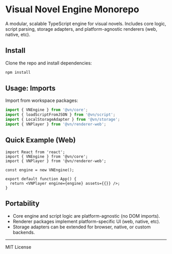 # Visual Novel Engine Monorepo

A modular, scalable TypeScript engine for visual novels. Includes core logic, script parsing, storage adapters, and platform-agnostic renderers (web, native, etc).

## Install

Clone the repo and install dependencies:

```sh
npm install
```

## Usage: Imports

Import from workspace packages:

```ts
import { VNEngine } from '@vn/core';
import { loadScriptFromJSON } from '@vn/script';
import { LocalStorageAdapter } from '@vn/storage';
import { VNPlayer } from '@vn/renderer-web';
```

## Quick Example (Web)

```tsx
import React from 'react';
import { VNEngine } from '@vn/core';
import { VNPlayer } from '@vn/renderer-web';

const engine = new VNEngine();

export default function App() {
  return <VNPlayer engine={engine} assets={{}} />;
}
```

## Portability

- Core engine and script logic are platform-agnostic (no DOM imports).
- Renderer packages implement platform-specific UI (web, native, etc).
- Storage adapters can be extended for browser, native, or custom backends.

---
MIT License
